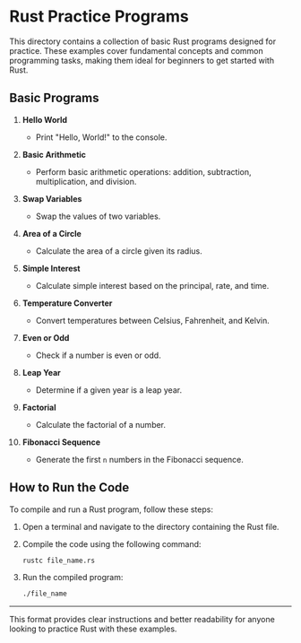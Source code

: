 
# Rust Practice Programs

This directory contains a collection of basic Rust programs designed for practice. These examples cover fundamental concepts and common programming tasks, making them ideal for beginners to get started with Rust.

## Basic Programs

1. **Hello World**
   - Print "Hello, World!" to the console.

2. **Basic Arithmetic**
   - Perform basic arithmetic operations: addition, subtraction, multiplication, and division.

3. **Swap Variables**
   - Swap the values of two variables.

4. **Area of a Circle**
   - Calculate the area of a circle given its radius.

5. **Simple Interest**
   - Calculate simple interest based on the principal, rate, and time.

6. **Temperature Converter**
   - Convert temperatures between Celsius, Fahrenheit, and Kelvin.

7. **Even or Odd**
   - Check if a number is even or odd.

8. **Leap Year**
   - Determine if a given year is a leap year.

9. **Factorial**
   - Calculate the factorial of a number.

10. **Fibonacci Sequence**
    - Generate the first `n` numbers in the Fibonacci sequence.

## How to Run the Code

To compile and run a Rust program, follow these steps:

1. Open a terminal and navigate to the directory containing the Rust file.
2. Compile the code using the following command:

   ```bash
   rustc file_name.rs
   ```

3. Run the compiled program:

   ```bash
   ./file_name
   ```

---

This format provides clear instructions and better readability for anyone looking to practice Rust with these examples.
